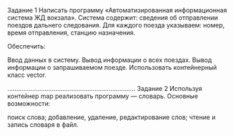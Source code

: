 Задание 1
Написать программу «Автоматизированная информационная система ЖД вокзала». Система содержит: сведения об отправлении поездов дальнего следования. Для каждого поезда указываем: номер, время отправления, станцию назначения.

Обеспечить:

Ввод данных в систему.
Вывод информации о всех поездах.
Вывод информации о запрашиваемом поезде.
Использовать контейнерный класс vector.

........................................................................
Задание 2
Используя контейнер map реализовать программу — словарь.
Основные возможности:

поиск слова;
добавление, удаление, редактирование слов;
чтение и запись словаря в файл.
